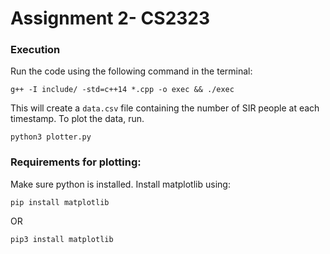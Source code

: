 # Assignment 2- CS2323

### Execution

Run the code using the following command in the terminal:

```
g++ -I include/ -std=c++14 *.cpp -o exec && ./exec
```

This will create a `data.csv` file containing the number of SIR people at each timestamp.
To plot the data, run.

```
python3 plotter.py
```

### Requirements for plotting:

Make sure python is installed.
Install matplotlib using:

```
pip install matplotlib
```

OR

```
pip3 install matplotlib
```
